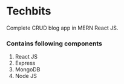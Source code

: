 # Techbits

Complete CRUD blog app in MERN React JS.

### Contains following components
1. React JS
2. Express
3. MongoDB
4. Node JS
